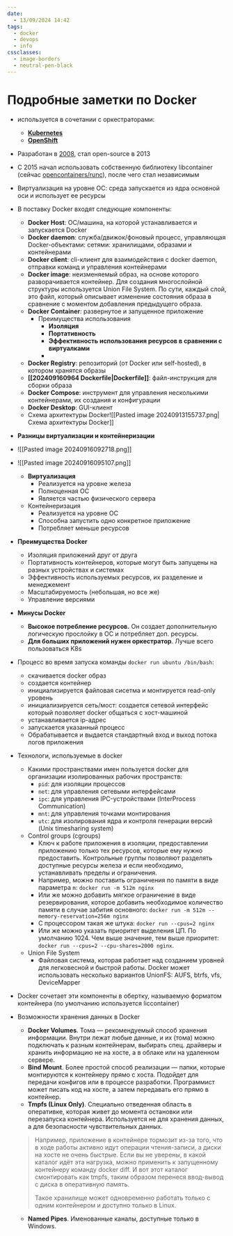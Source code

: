```yaml
---
date:
  - 13/09/2024 14:42
tags:
  - docker
  - devops
  - info
cssclasses:
  - image-borders
  - neutral-pen-black
---
```

# Подробные заметки по Docker
- используется в сочетании с оркестраторами:
	- [**Kubernetes**](https://kubernetes.io/)
	- **[OpenShift](https://www.redhat.com/en/technologies/cloud-computing/openshift)**
- Разработан в <u>2008</u>, стал open-source в 2013
- С 2015 начал использовать собственную библиотеку libcontainer (сейчас [opencontainers/runc](https://github.com/opencontainers/runc)), после чего стал независимым
- Виртуализация на уровне ОС: среда запускается из ядра основной оси и использует ее ресурсы
- В поставку Docker входят следующие компоненты:
	- **Docker Host**: ОС/машина, на которой устанавливается и запускается Docker
	- **Docker daemon**: служба/движок/фоновый процесс, управляющая Docker-объектами: сетями: хранилищами, образами и контейнерами
	- **Docker client**: cli-клиент для взаимодействия с docker daemon, отправки команд и управления контейнерами
	- **Docker image**: неизменяемый образ, на основе которого разворачивается контейнер. Для создания многослойной структуры используется Union File System. По сути, каждый слой, это файл, который описывает изменение состояния образа в сравнение с моментом добавления предыдущего образа.
	- **Docker Container**: развернутое и запущенное приложение
		- Преимущества использования
			- **Изоляция**
			- **Портативность**
			- **Эффективность использования ресурсов в сравнении с виртуалками**
			- 
	- **Docker Registry**: репозиторий (от Docker или self-hosted), в котором хранятся образы
	- **[[202409160964 Dockerfile|Dockerfile]]**: файл-инструкция для сборки образа
	- **Docker Compose**: инструмент для управления несколькими контейнерами, их создания и конфигурации
	- **Docker Desktop**: GUI-клиент
	- Cхема архитектуры Docker![[Pasted image 20240913155737.png|Схема архитектуры Docker]]
- **Разницы виртуализации и контейнеризации**
- ![[Pasted image 20240916092718.png]]
- ![[Pasted image 20240916095107.png]]
	- **Виртуализация**
		- Реализуется на уровне железа
		- Полноценная ОС
		- Является частью физического сервера
	- Контейнеризация
		- Реализуется на уровне ОС
		- Способна запустить одно конкретное приложение
		- Потребляет меньше ресурсов
- **Преимущества Docker**
	- Изоляция приложений друг от друга
	- Портативность контейнеров, которые могут быть запущены на разных устройствах и системах
	- Эффективность используемых ресурсов, их разделение и менеджемент
	- Масштабируемость (небольшая, но все же)
	- Управление версиями
- **Минусы Docker**
	- **Высокое потребление ресурсов.** Он создает дополнительную логическую прослойку в ОС и потребляет доп. ресурсы.
	- **Для больших приложений нужен оркестратор**. Лучше всего пользоваться K8s
- Процесс во время запуска команды `docker run ubuntu /bin/bash`:
	- скачивается docker образ
	- создается контейнер
	- инициализируется файловая сисетма и монтируется read-only уровень
	- инициализируется сеть/мост: создается сетевой интерфейс который позволяет docker общаться с хост-машиной
	- устанавливается ip-адрес
	- запускается указанный процесс
	- Обрабатывается и выдается стандартный вход и выход потока логов приложения
- Технологи, используемые в docker
	- Какими пространствами имен пользуется docker для организации изолированных рабочих пространств:
		- `pid`: для изоляции процессов
		- `net`: для управления сетевыми интерфейсами
		- `ipc`: для управления IPC-устройствами (InterProcess Communication)
		- `mnt`: для управления точками монтирования
		- `utc`: для изолирования ядра и контроля генерации версий (Unix timesharing system)
	- Control groups (cgroups)
		- Ключ к работе приложения в изоляции, предоставлении приложению только тех ресурсов, которые ему нужно предоставить. Контрольные группы позволяют разделять доступные ресурсы железа и если необходимо, устанавливать пределы и ограничения.
		- Например, можно поставить ограничения по памяти в виде параметра `m`: `docker run -m 512m nginx`
		- Или же можно добавить мягкое ограничение в виде резервирования, которое добавить необходимое количество памяти в случае забития основного: `docker run -m 512m --memory-reservation=256m nginx`
		- С процессором такая же штука: `docker run --cpus=2 nginx`
		- Или же можно указать приоритет выделения ЦП. По умолчанию 1024. Чем выше значение, тем выше приоритет: `docker run --cpus=2 --cpu-shares=2000 nginx`.
	- Union File System
		- Файловая система, которая работает над созданием уровней для легковесной и быстрой работы. Docker может использовать несколько вариантов UnionFS: AUFS, btrfs, vfs, DeviceMapper
- Docker сочетает эти компоненты в обертку, называемую форматом контейнера (по умолчанию используется liccontainer)
- Возможности хранения данных в Docker
	- **Docker Volumes**. Тома — рекомендуемый способ хранения информации. Внутри лежат любые данные, и их (тома) можно подключать к разным контейнерам, выбирать спец. драйверы и хранить информацию не на хосте, а в облаке или на удаленном сервере.
	- **Bind Mount**. Более простой способ реализации — папки, которые монтируются к контейнеру прямо с хоста. Подойдет для передачи конфигов или в процессе разработки. Программист может писать код на хосте, а затем передавать его прямо в контейнер.
	- **Tmpfs (Linux Only)**. Специально отведенная область в оперативке, которая живет до момента остановки или перезапуска контейнера. Используется не для хранения данных, а для безопасности чувствительных данных.
	> Например, приложение в контейнере тормозит из-за того, что в ходе работы активно идут операции чтения-записи, а диски на хосте не очень быстрые. Если вы не уверены, в какой каталог идёт эта нагрузка, можно применить к запущенному контейнеру команду docker diff. И вот этот каталог смонтировать как tmpfs, таким образом перенеся ввод-вывод с диска в оперативную память.  
	> 
	> Такое хранилище может одновременно работать только с одним контейнером и доступно только в Linux.

	- **Named Pipes**. Именованные каналы, доступные только в Windows. 